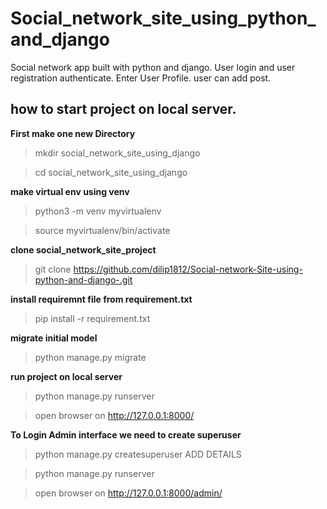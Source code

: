 # Social_network_site_using_python_and_django

Social network app built with python and django.
User login and user registration authenticate.
Enter User Profile.
user can add post.

## how to start project on local server.

**First make one new Directory**
> mkdir social_network_site_using_django

> cd social_network_site_using_django

**make virtual env using venv**
> python3 -m venv myvirtualenv

> source myvirtualenv/bin/activate

**clone social_network_site_project**
> git clone https://github.com/dilip1812/Social-network-Site-using-python-and-django-.git

**install requiremnt file from requirement.txt**
> pip install -r requirement.txt

**migrate initial model**
> python manage.py migrate

**run project on local server**
> python manage.py runserver

> open browser on http://127.0.0.1:8000/

**To Login Admin interface we need to create superuser**
> python manage.py createsuperuser
  ADD DETAILS
  
> python manage.py runserver 

> open browser on http://127.0.0.1:8000/admin/



